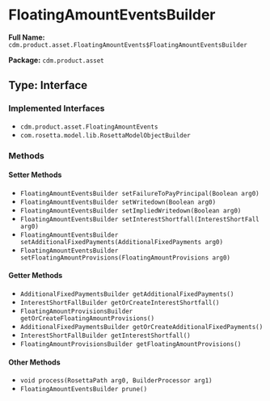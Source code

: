 # FloatingAmountEventsBuilder

**Full Name:** `cdm.product.asset.FloatingAmountEvents$FloatingAmountEventsBuilder`

**Package:** `cdm.product.asset`

## Type: Interface

### Implemented Interfaces

- `cdm.product.asset.FloatingAmountEvents`
- `com.rosetta.model.lib.RosettaModelObjectBuilder`

### Methods

#### Setter Methods

- `FloatingAmountEventsBuilder setFailureToPayPrincipal(Boolean arg0)`
- `FloatingAmountEventsBuilder setWritedown(Boolean arg0)`
- `FloatingAmountEventsBuilder setImpliedWritedown(Boolean arg0)`
- `FloatingAmountEventsBuilder setInterestShortfall(InterestShortFall arg0)`
- `FloatingAmountEventsBuilder setAdditionalFixedPayments(AdditionalFixedPayments arg0)`
- `FloatingAmountEventsBuilder setFloatingAmountProvisions(FloatingAmountProvisions arg0)`

#### Getter Methods

- `AdditionalFixedPaymentsBuilder getAdditionalFixedPayments()`
- `InterestShortFallBuilder getOrCreateInterestShortfall()`
- `FloatingAmountProvisionsBuilder getOrCreateFloatingAmountProvisions()`
- `AdditionalFixedPaymentsBuilder getOrCreateAdditionalFixedPayments()`
- `InterestShortFallBuilder getInterestShortfall()`
- `FloatingAmountProvisionsBuilder getFloatingAmountProvisions()`

#### Other Methods

- `void process(RosettaPath arg0, BuilderProcessor arg1)`
- `FloatingAmountEventsBuilder prune()`

